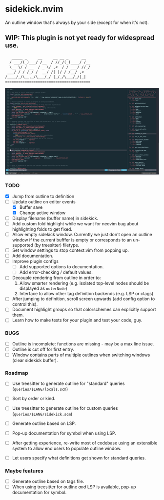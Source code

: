 # sidekick.nvim
An outline window that's always by your side (except for when it's not).

## WIP: This plugin is not yet ready for widespread use.

```
   _____ _     __     __ __ _      __   
  / ___/(_)___/ /__  / //_/(_)____/ /__ 
  \__ \/ / __  / _ \/ ,<  / / ___/ //_/ 
 ___/ / / /_/ /  __/ /| |/ / /__/ ,<    
/____/_/\__,_/\___/_/ |_/_/\___/_/|_|   
=======================================
```

![Sidekick Demo](./.github/images/sidekick_demo.jpg)

### TODO

- [x] Jump from outline to definition
- [ ] Update outline on editor events
  - [x] Buffer save
  - [x] Change active window
- [ ] Display filename (buffer name) in sidekick.
- [ ] Add custom fold highlight while we want for neovim bug about highlighting folds to get fixed.
- [ ] Allow empty sidekick window. Currently we just don't open an outline window if the current bufffer is empty or corresponds to an un-supported (by treesitter) filetype.
- [ ] Set window settings to stop context.vim from popping up.
- [ ] Add documentation.
- [ ] Improve plugin configs
  - [ ] Add supported options to documentation.
  - [ ] Add error-checking / default values.
- [ ] Decouple rendering from outline in order to:
  1. Allow smarter rendering (e.g. isolated top-level nodes should be displayed as `outerNode`)
  2. Interface to allow other tag definition backends (e.g. LSP or ctags)
- [ ] After jumping to definition, scroll screen upwards (add config option to control this).
- [ ] Document highlight groups so that colorschemes can explicitly support them.
- [ ] Learn how to make tests for your plugin and test your code, guy.

### BUGS

- [ ] Outline is incomplete: functions are missing - may be a max line issue.
- [ ] Outline is cut off for first entry.
- [ ] Window contains parts of multiple outlines when switching windows (clear sidekick buffer).

### Roadmap

- [ ] Use treesitter to generate outline for "standard" queries (`queries/$LANG/locals.scm`)
- [ ] Sort by order or kind.  
- [ ] Use treesitter to generate outline for custom queries (`queries/$LANG/sidekick.scm`)
- [ ] Generate outline based on LSP.  
- [ ] Pop-up documentation for symbol when using LSP.  
- [ ] After getting experience, re-write most of codebase using an extensible system to allow end users to populate outline window.
- [ ] Let users specify what definitions get shown for standard queries.   


### Maybe features  

- [ ] Generate outline based on tags file.  
- [ ] When using treesitter for outline *and* LSP is available, pop-up documentation for symbol.
